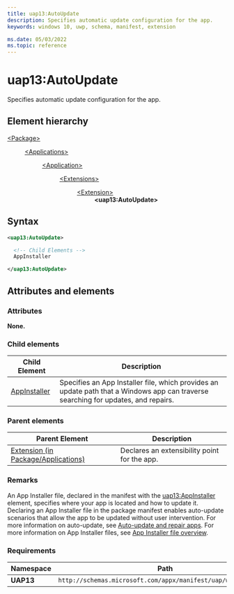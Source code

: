 ```yaml
---
title: uap13:AutoUpdate
description: Specifies automatic update configuration for the app.
keywords: windows 10, uwp, schema, manifest, extension

ms.date: 05/03/2022
ms.topic: reference
---
```


# uap13:AutoUpdate

Specifies automatic update configuration for the app.

## Element hierarchy

<dl>
<dt><a href="element-package.md">&lt;Package&gt;</a></dt>
<dd>
<dl>
<dt><a href="element-applications.md">&lt;Applications&gt;</a></dt>
<dd>
<dl>
<dt><a href="element-application.md">&lt;Application&gt;</a></dt>
<dd>
<dl>
<dt><a href="element-extensions.md">&lt;Extensions&gt;</a></dt>
<dd>
<dl>
<dt><a href="element-extension.md">&lt;Extension&gt;</a></dt>
<dd><strong>&lt;uap13:AutoUpdate&gt;</strong></dd>
</dl>
</dd>
</dl>
</dd>
</dl>
</dd>
</dl>
</dd>
</dl>

## Syntax

``` XML
<uap13:AutoUpdate>

  <!-- Child Elements -->
  AppInstaller

</uap13:AutoUpdate>
```

## Attributes  and elements

### Attributes

**None.**

### Child elements

| Child Element | Description |
|-|-|
| [AppInstaller](element-uap13-autoupdate.md) | Specifies an App Installer file, which provides an update path that a Windows app can traverse searching for updates, and repairs. |

### Parent elements

| Parent Element | Description |
|-|-|
| [Extension (in Package/Applications)](element-extension.md) | Declares an extensibility point for the app. |

### Remarks

An App Installer file, declared in the manifest with the [uap13:AppInstaller](element-uap13-autoupdate.md) element, specifies where your app is located and how to update it. Declaring an App Installer file in the package manifest enables auto-update scenarios that allow the app to be updated without user intervention. For more information on auto-update, see [Auto-update and repair apps](/windows/msix/app-installer/auto-update-and-repair--overview). For more information on App Installer files, see [App Installer file overview](/windows/msix/app-installer/app-installer-file-overview).

### Requirements

| Namespace | Path |
|-|-|
| **UAP13** | `http://schemas.microsoft.com/appx/manifest/uap/windows/10/13` |